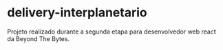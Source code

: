 # delivery-interplanetario
Projeto realizado durante a segunda etapa para desenvolvedor web react da Beyond The Bytes.
